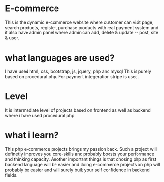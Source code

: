 # E-commerce
This is the dynamic e-commerce website where customer can visit page, search products, register, purchase products with real payment system and it also have admin panel where admin can add, delete & update -- post, site &amp; user.

# what languages are used?
I have used html, css, bootstrap, js, jquery, php and mysql
This is purely based on procedural php.
For payment integeration stripe is used.

# Level
It is intermediate level of projects based on frontend as well as backend where i have used procedural php 

# what i learn?
This php e-commerce projects brings my passion back. Such a project will definetly improves you core-skills and probably boosts your performance and thinking capacity.
Another important things is that chosing php as first backend language will be easier and doing e-commerce projects on php will probably be easier and will surely built your self confidence in backend fields.
